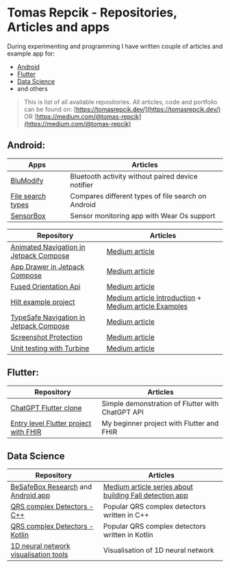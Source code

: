 # Tomas Repcik - Repositories, Articles and apps

During experimenting and programming I have written couple of articles and example app for:

* [Android](https://github.com/Foxpace/tomas-repcik-snippets?tab=readme-ov-file#android)
* [Flutter](https://github.com/Foxpace/tomas-repcik-snippets/edit/main/README.md#flutter)
* [Data Science](https://github.com/Foxpace/tomas-repcik-snippets/edit/main/README.md#data-science)
* and others

> This is list of all available repositories. All articles, code and portfolio can be found on: [https://tomasrepcik.dev/](https://tomasrepcik.dev/) OR [https://medium.com/@tomas-repcik](https://medium.com/@tomas-repcik)

## Android:

| Apps  | Articles |
| ----------- | ----------- |
| [BluModify](https://github.com/Foxpace/BluModify) | Bluetooth activity without paired device notifier |
| [File search types](https://github.com/Foxpace/FileF)   | Compares different types of file search on Android  |
| [SensorBox](https://github.com/Foxpace/SensorBox)| Sensor monitoring app with Wear Os support |


| Repository      | Articles |
| ----------- | ----------- |
| [Animated Navigation in Jetpack Compose](https://github.com/Foxpace/JetpackCompose-AnimatedNavigation) | [Medium article](https://medium.com/@tomas-repcik/jetpack-compose-and-screen-transition-animations-b361fc8164cc) |
| [App Drawer in Jetpack Compose](https://github.com/Foxpace/JetpackCompose-AppDrawerExample) | [Medium article](https://medium.com/@tomas-repcik/material-3-navigation-drawer-with-android-jetpack-compose-eda9285f9f4c)        |
| [Fused Orientation Api](https://github.com/Foxpace/MapView-FusedOrientationApi-Example)   | [Medium article](https://medium.com/proandroiddev/update-for-your-compass-new-android-orientation-api-dc4e5c25ca35)       |
| [Hilt example project](https://github.com/Foxpace/Hilt-example-project)   | [Medium article Introduction](https://tomas-repcik.medium.com/introduction-to-dependency-injection-88dba0beb929) + [Medium article Examples](https://tomas-repcik.medium.com/dependency-injection-with-hilt-in-android-development-e23fc636d65c)       |
| [TypeSafe Navigation in Jetpack Compose](https://github.com/Foxpace/JetpackCompose-TypeSafe-Navigation)  | [Medium article](https://medium.com/proandroiddev/jetpack-compose-screen-navigation-with-type-safety-337ec177026e) |
| [Screenshot Protection](https://github.com/Foxpace/Screenshot-Protection)   | [Medium article](https://medium.com/proandroiddev/multitasking-intrusion-and-preventing-screenshots-in-android-app-15bd8757c24d)  |
| [Unit testing with Turbine](https://github.com/Foxpace/Android-Unit-Testing-with-Turbine)  | [Medium article](https://medium.com/proandroiddev/testing-android-flows-in-viewmodel-with-turbine-ea9bae7e811a)  |



## Flutter:
| Repository      | Articles |
| ----------- | ----------- |
| [ChatGPT Flutter clone](https://github.com/Foxpace/chatGPT-Flutter-clone) | Simple demonstration of Flutter with ChatGPT API |
| [Entry level Flutter project with FHIR](https://github.com/Foxpace/ct_task) | My beginner project with Flutter and FHIR |

## Data Science

| Repository      | Articles |
| ----------- | ----------- |
| [BeSafeBox Research](https://github.com/Foxpace/BeSafeBox_research) and [Android app](https://github.com/Foxpace/BeSafeBox_Android_app) | [Medium article series about building Fall detection app](https://medium.com/@tomas-repcik/list/fall-detection-android-app-besafebox-51b711742fa2) |
| [QRS complex Detectors - C++](https://github.com/Foxpace/Cpp_Ecg_Detectors) | Popular QRS complex detectors written in C++ |
| [QRS complex Detectors - Kotlin](https://github.com/Foxpace/Kotlin-Ecg-Detectors) | Popular QRS complex detectors written in Kotlin |
| [1D neural network visualisation tools](https://github.com/Foxpace/SignalScreen) | Visualisation of 1D neural network |


  
 


